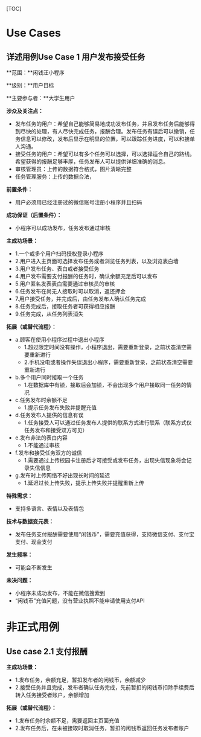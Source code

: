 [TOC]



# Use Cases

  ## 详述用例Use Case 1 用户发布接受任务

**范围：**闲钱汪小程序

**级别：**用户目标

**主要参与者：**大学生用户

**涉众及关注点：**

- 发布任务的用户：希望自己能够简易地成功发布任务，并且发布任务后能够得到尽快的处理，有人尽快完成任务，报酬合理。发布任务有误后可以撤销，任务信息可以修改，发布后显示在明显的位置，可以跟踪任务进度，可以和接单人沟通。
- 接受任务的用户：希望可以有多个任务可以选择，可以选择适合自己的路线。希望获得的报酬足够丰厚，任务发布人可以提供详细准确的消息。
- 审核管理员：上传的数据符合格式，图片清晰完整
- 任务管理服务：上传的数据合法，

**前置条件：**

- 用户必须用已经注册过的微信账号注册小程序并且扫码

**成功保证（后置条件）：**

- 小程序可以成功发布，任务发布通过审核

**主成功场景：**

- 1.一个或多个用户扫码授权登录小程序
- 2.用户进入主页面可选择发布任务或者浏览任务列表，以及浏览表白墙
- 3.用户发布任务、表白或者接受任务
- 4.用户发布需要支付报酬的任务时，确认余额充足后可以发布
- 5.用户匿名发表表白需要通过审核员的审核
- 6.任务发布在尚无人接取时可以取消，返还押金
- 7.用户接受任务，并完成后，由任务发布人确认任务完成
- 8.任务完成后，接取任务者可获得相应报酬
- 9.任务完成，从任务列表消失

**拓展（或替代流程）：**

- a.顾客在使用小程序过程中退出小程序
  - 1.超过限定时间没有操作，小程序退出，需要重新登录，之前状态清空需要重新进行
  - 2.手机没电或者操作失误退出小程序，需要重新登录，之前状态清空需要重新进行
- b.多个用户同时接取一个任务
  - 1.在数据库中有锁，接取后会加锁，不会出现多个用户接取同一任务的情况
- c.任务发布时余额不足
  - 1.提示任务发布失败并提醒充值
- d.任务发布人提供的信息有误
  - 1.任务接受人可以通过任务发布人提供的联系方式进行联系（联系方式仅任务发布和接受双方可见）
- e.发布非法的表白内容
  - 1.不能通过审核
- f.发布和接受任务双方的诚信
  - 1.需要通过上传校园卡注册后才可接受或发布任务，出现失信现象将会记录失信信息
- g.发布时上传网络不好出现长时间的延迟
  - 1.延迟过长上传失败，提示上传失败并提醒重新上传

**特殊需求：**

- 支持多语言、表情以及表情包

**技术与数据变元表：**

- 发布任务支付报酬需要使用“闲钱币”，需要充值获得，支持微信支付、支付宝支付、现金支付

**发生频率：**

- 可能会不断发生

**未决问题：**

- 小程序未成功发布，不能在微信搜索到
- “闲钱币”充值问题，没有营业执照不能申请使用支付API



# 非正式用例

## Use case 2.1 支付报酬

**主成功场景：**

- 1.发布任务，余额充足，暂扣发布者的闲钱币，余额减少
- 2.接受任务并且完成，发布者确认任务完成，先前暂扣的闲钱币扣除手续费后转入任务接受者账户，余额增加

**拓展（或替代流程）：**

- 1.发布任务时余额不足，需要返回主页面充值
- 2.发布任务后，在未被接取时取消任务，暂扣的闲钱币返回任务发布者账户